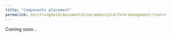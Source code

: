 ```yaml
---
title: "Components placement"
permalink: en/stronghold/documentation/admin/platform-management/control-plane-settings/placement-management.html
---
```


Coming soon...
